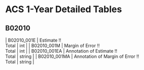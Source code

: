 # ACS 1-Year Detailed Tables

## B02010

| B02010_001E | Estimate !!<br>Total | int |
| B02010_001M | Margin of Error !!<br>Total | int |
| B02010_001EA | Annotation of Estimate !!<br>Total | string |
| B02010_001MA | Annotation of Margin of Error !!<br>Total | string |


